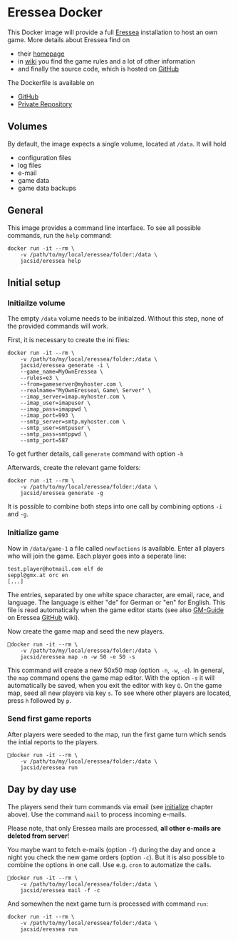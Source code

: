 # Eressea Docker
This Docker image will provide a full [Eressea](https://wiki.eressea.de/index.php/Hauptseite) installation to host an own game. 
More details about Eressea find on
- their [homepage](https://www.eressea.de/)
- in [wiki](https://wiki.eressea.de/index.php/Hauptseite) you find the game rules and a lot of other information
- and finally the source code, which is hosted on [GitHub](https://github.com/eressea)

The Dockerfile is available on
* [GitHub](https://github.com/jacsid/eressea_docker)
* [Private Repository](https://git.jacs-home.eu/juergen/eressea-docker)

## Volumes
By default, the image expects a single volume, located at `/data`. It will hold
* configuration files
* log files
* e-mail
* game data
* game data backups

## General 
This image provides a command line interface. To see all possible commands, run the `help` command:

```
docker run -it --rm \
    -v /path/to/my/local/eressea/folder:/data \
    jacsid/eressea help
```

## Initial setup

### Initiailze volume
The empty `/data` volume needs to be initialzed. Without this step, none of the provided commands will work.

First, it is necessary to create the ini files:
```
docker run -it --rm \
    -v /path/to/my/local/eressea/folder:/data \
    jacsid/eressea generate -i \
    --game_name=MyOwnEressea \
    --rules=e3 \
    --from=gameserver@myhoster.com \
    --realname="MyOwnEressea\ Game\ Server" \
    --imap_server=imap.myhoster.com \
    --imap_user=imapuser \
    --imap_pass=imappwd \
    --imap_port=993 \
    --smtp_server=smtp.myhoster.com \
    --smtp_user=smtpuser \
    --smtp_pass=smtppwd \
    --smtp_port=587
```
To get further details, call `generate` command with option `-h`

Afterwards, create the relevant game folders:
```
docker run -it --rm \
    -v /path/to/my/local/eressea/folder:/data \
    jacsid/eressea generate -g
```

It is possible to combine both steps into one call by combining options `-i` and `-g`.

### Initialize game
Now in `/data/game-1` a file called `newfactions` is available. Enter all players who will join the game. Each player goes into a seperate line:
```
test.player@hotmail.com elf de
seppl@gmx.at orc en
[...]
```
The entries, separated by one white space character, are email, race, and language. The language is either "de" for German or "en" for English. This file is read automatically when the game editor starts (see also [GM-Guide](https://github.com/eressea/server/wiki/GM-Guide#adding-players) on Eressea [GitHub](https://github.com/eressea/server) wiki).

Now create the game map and seed the new players.
```
docker run -it --rm \
    -v /path/to/my/local/eressea/folder:/data \
    jacsid/eressea map -n -w 50 -e 50 -s
```
This command will create a new 50x50 map (option `-n`, `-w`, `-e`). In general, the `map` command opens the game map editor. With the option `-s` it will automatically be saved, when you exit the editor with key `Q`.
On the game map, seed all new players via key `s`. To see where other players are located, press `h` followed by `p`.

### Send first game reports
After players were seeded to the map, run the first game turn which sends the intial reports to the players.

```
docker run -it --rm \
    -v /path/to/my/local/eressea/folder:/data \
    jacsid/eressea run
```

## Day by day use
The players send their turn commands via email (see [initialize](#initiailze-volume) chapter above). Use the command `mail` to process incoming e-mails.

Please note, that only Eressea mails are processed, **all other e-mails are deleted from server**!

You maybe want to fetch e-mails (option `-f`) during the day and once a night you check the new game orders (option `-c`). But it is also possible to combine the options in one call. Use e.g. `cron` to automatize the calls.

```
docker run -it --rm \
    -v /path/to/my/local/eressea/folder:/data \
    jacsid/eressea mail -f -c
```

And somewhen the next game turn is processed with command `run`:

```
docker run -it --rm \
    -v /path/to/my/local/eressea/folder:/data \
    jacsid/eressea run
```

